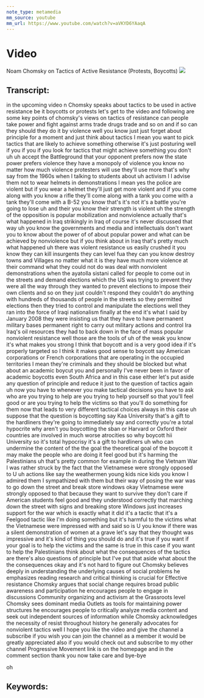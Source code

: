 ```yaml
---
note_type: metamedia
mm_source: youtube
mm_url: https://www.youtube.com/watch?v=aVKYD6YAaqA
---
```


# Video
Noam Chomsky on Tactics of Active Resistance (Protests, Boycotts)
![](https://www.youtube.com/watch?v=aVKYD6YAaqA)

## Transcript:
in the upcoming video n Chomsky speaks
about tactics to be used in active
resistance be it boycotts or protests
let's get to the video and following are
some key points of chomsky's views on
tactics of resistance can people take
power and fight against arms trade drugs
trade and so on and if so can they
should they do it by violence well you
know just just forget about principle
for a moment and just think about
tactics I mean you want to pick tactics
that are likely to achieve something
otherwise it's just posturing well if
you if you if you look for tactics that
might achieve something you don't uh uh
accept the
Battleground that your opponent
prefers now the state power prefers
violence they have a monopoly of
violence you know no matter how much
violence protesters will use they'll use
more that's why say from the 1960s when
I talking to students about uh activism
I I advise them not to wear helmets in
demonstrations I mean yes the police are
violent but if you wear a helmet they'll
just get more violent and if you come
along with you know a rifle they'll come
along with a tank you come with a tank
they'll come with a B-52 you know that's
it's not it's a battle you're going to
lose uh and their you know their
strength is violent uh
the strength of the opposition is
popular mobilization and nonviolence
actually that's what happened in Iraq
strikingly in Iraq of course it's never
discussed that way uh you know the
governments and media and intellectuals
don't want you to know about the power
of of about popular power and what can
be achieved by nonviolence but if you
think about in Iraq that's pretty much
what happened
uh there was violent
resistance us easily crushed it you know
they can kill insurgents they can level
fua they can you know destroy towns and
Villages no matter what it is they have
much more violence at their command what
they could not do was deal with
nonviolent
demonstrations when the ayatolla sistani
called for people to come out in the
streets and demand elections
which the US was trying to prevent they
were all the way through they wanted to
prevent elections to impose their own
clients and so on they just couldn't
respond they couldn't do anything with
hundreds of thousands of people in the
streets so they permitted elections then
they tried to control and manipulate the
elections well they ran into the force
of Iraqi nationalism finally at the end
it's what I said by January 2008 they
were insisting us that they have to have
permanent military bases permanent right
to carry out military actions and
control Ira Iraq's oil resources they
had to back down in the face of mass
popular nonviolent resistance well those
are the tools of uh of the weak you know
it's what makes you strong I think that
boycott and is a very good idea if it's
properly targeted so I think it makes
good sense to boycott say American
corporations or French corporations that
are operating in the occupied
territories I mean they're criminals and
they should be blocked but what about an
academic boycut
you and personally I've never been in
favor of academic boycotts even South
Africa and in this case either let's put
aside any question of principle and
reduce it just to the question of
tactics again uh now you have to
whenever you make tactical decisions you
have to ask who are you trying to help
are you trying to help yourself so that
you'll feel good or are you trying to
help the victims so that you'll do
something for them now that leads to
very different tactical choices always
in this case uh suppose that the
question is boycotting say Kaa
University that's a gift to the
hardliners
they're going to immediately say and
correctly you're a total hypocrite why
aren't you boycotting the sban or
Harvard or
Oxford their countries are involved in
much worse
atrocities so why boycott hii University
so it's total hypocrisy it's a gift to
hardliners uh who can undermine the
content of the the goal the theoretical
goal of the boycott it may make the
people who are doing it feel good but
it's harming the
Palestinians uh that's pretty common for
example in during the Vietnam War I was
rather struck by the fact that the
Vietnamese were strongly opposed to U uh
actions like say the
weathermen young kids nice kids you know
I admired them I sympathized with them
but their way of posing the war was to
go down the street and break store
windows
okay Vietnamese were strongly opposed to
that because they want to survive they
don't care if American students feel
good and they understood correctly that
marching down the street with signs and
breaking store Windows just increases
support for the war which is exactly
what it did it's a tactic that it's a
Feelgood tactic like I'm doing something
but it's harmful to the victims what the
Vietnamese were impressed with and said
so is U you know if there was a silent
demonstration of women at a grave let's
say that they thought was impressive and
it's kind of thing you should do and
it's true if you want if your goal is to
help the victims and the same is true in
this case if you want to help the
Palestinians think about what the
consequences of the tactics are there's
also questions of principle but I've put
that aside what about the the
consequences okay and it's not hard to
figure out Chomsky believes deeply in
understanding the underlying causes of
social problems he emphasizes reading
research and critical thinking is
crucial for Effective resistance Chomsky
argues that social change requires broad
public awareness and participation he
encourages people to engage in
discussions Community organizing and
activism at the Grassroots level Chomsky
sees dominant media Outlets as tools for
maintaining power structures he
encourages people to critically analyze
media content and seek out independent
sources of information while Chomsky
acknowledges the necessity of resist
throughout history he generally
advocates for nonviolent tactics well I
hope you like the video and give the
channel a subscribe if you wish you can
join the channel as a member it would be
greatly appreciated also if you would
check out and subscribe to my other
channel Progressive Movement link is on
the homepage and in the comment section
thank you now take care and bye-bye
















oh


## Keywords:
